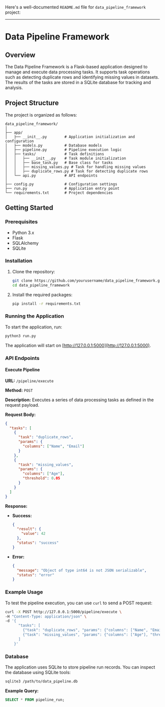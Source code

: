 Here's a well-documented `README.md` file for `data_pipeline_framework` project:

---

# Data Pipeline Framework

## Overview

The Data Pipeline Framework is a Flask-based application designed to manage and execute data processing tasks. It supports task operations such as detecting duplicate rows and identifying missing values in datasets. The results of the tasks are stored in a SQLite database for tracking and analysis.

## Project Structure

The project is organized as follows:

```
data_pipeline_framework/
│
├── app/
│   ├── __init__.py        # Application initialization and configuration
│   ├── models.py          # Database models
│   ├── pipeline.py        # Pipeline execution logic
│   ├── tasks/             # Task definitions
│   │   ├── __init__.py    # Task module initialization
│   │   ├── base_task.py   # Base class for tasks
│   │   ├── missing_values.py # Task for handling missing values
│   │   ├── duplicate_rows.py # Task for detecting duplicate rows
│   └── api.py             # API endpoints
│
├── config.py              # Configuration settings
├── run.py                 # Application entry point
└── requirements.txt       # Project dependencies
```

## Getting Started

### Prerequisites

- Python 3.x
- Flask
- SQLAlchemy
- SQLite

### Installation

1. Clone the repository:

    ```bash
    git clone https://github.com/yourusername/data_pipeline_framework.git
    cd data_pipeline_framework
    ```

2. Install the required packages:

    ```bash
    pip install -r requirements.txt
    ```

### Running the Application

To start the application, run:

```bash
python3 run.py
```

The application will start on [http://127.0.0.1:5000](http://127.0.0.1:5000). 

### API Endpoints

#### Execute Pipeline

**URL:** `/pipeline/execute`

**Method:** `POST`

**Description:** Executes a series of data processing tasks as defined in the request payload.

**Request Body:**

```json
{
  "tasks": [
    {
      "task": "duplicate_rows",
      "params": {
        "columns": ["Name", "Email"]
      }
    },
    {
      "task": "missing_values",
      "params": {
        "columns": ["Age"],
        "threshold": 0.05
      }
    }
  ]
}
```

**Response:**

- **Success:**

  ```json
  {
    "result": {
      "value": 42
    },
    "status": "success"
  }
  ```

- **Error:**

  ```json
  {
    "message": "Object of type int64 is not JSON serializable",
    "status": "error"
  }
  ```

### Example Usage

To test the pipeline execution, you can use `curl` to send a POST request:

```bash
curl -X POST http://127.0.0.1:5000/pipeline/execute \
-H "Content-Type: application/json" \
-d '{
      "tasks": [
        {"task": "duplicate_rows", "params": {"columns": ["Name", "Email"]}},
        {"task": "missing_values", "params": {"columns": ["Age"], "threshold": 0.05}}
      ]
    }'
```

### Database

The application uses SQLite to store pipeline run records. You can inspect the database using SQLite tools:

```bash
sqlite3 /path/to/data_pipeline.db
```

**Example Query:**

```sql
SELECT * FROM pipeline_run;
```


